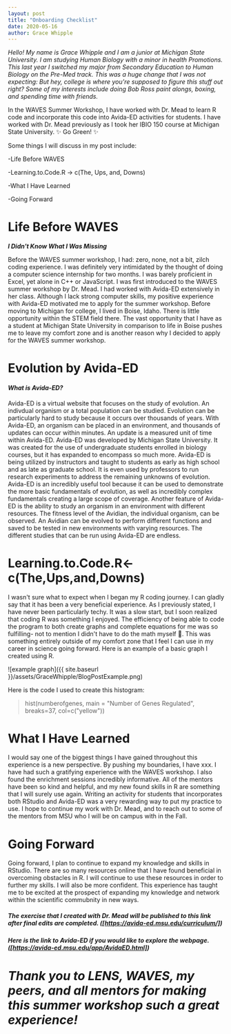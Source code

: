 ```yaml
---
layout: post
title: "Onboarding Checklist"
date: 2020-05-16
author: Grace Whipple
---
```


_Hello! My name is Grace Whipple and I am a junior at Michigan State University. I am studying Human Biology with a minor in health Promotions. This last year I switched my major from Secondary Education to Human Biology on the Pre-Med track. This was a huge change that I was not expecting: But hey, college is where you're supposed to figure this stuff out right? Some of my interests include doing Bob Ross paint alongs, boxing, and spending time with friends._




In the WAVES Summer Workshop, I have worked with Dr. Mead to learn R code and incorporate this code into Avida-ED activities for students. I have worked with Dr. Mead previously as I took her IBIO 150 course at Michigan State University. ✨ Go Green! ✨

Some things I will discuss in my post include:

-Life Before WAVES

-Learning.to.Code.R -> c(The, Ups, and, Downs)

-What I Have Learned

-Going Forward

# Life Before WAVES
_**I Didn't Know What I Was Missing**_

Before the WAVES summer workshop, I had: zero, none, not a bit, zilch coding experience. I was definitely very intimidated by the thought of doing a computer science internship for two months. I was barely proficient in Excel, yet alone in C++ or JavaScript. I was first introduced to the WAVES summer workshop by Dr. Mead. I had worked with Avida-ED extensively in her class. Although I lack strong computer skills, my positive experience with Avida-ED motivated me to apply for the summer workshop. Before moving to Michigan for college, I lived in Boise, Idaho. There is little opportunity within the STEM field there. The vast opportunity that I have as a student at Michigan State University in comparison to life in Boise pushes me to leave my comfort zone and is another reason why I decided to apply for the WAVES summer workshop.

# Evolution by Avida-ED
#### _What is Avida-ED?_

Avida-ED is a virtual website that focuses on the study of evolution. An indivdual organism or a total population can be studied. Evolution can be particularly hard to study because it occurs over thousands of years. With Avida-ED, an organism can be placed in an environment, and thousands of updates can occur within minutes. An update is a measured unit of time within Avida-ED. Avida-ED was developed by Michigan State University. It was created for the use of undergraduate students enrolled in biology courses, but it has expanded to encompass so much more. Avida-ED is being utilized by instructors and taught to students as early as high school and as late as graduate school. It is even used by professors to run research experiments to address the remaining unknowns of evolution. Avida-ED is an incredibly useful tool because it can be used to demonstrate the more basic fundamentals of evolution, as well as incredibly complex fundamentals creating a large scope of coverage. Another feature of Avida-ED is the ability to study an organism in an environment with different resources. The fitness level of the Avidian, the individual organism, can be observed. An Avidian can be evolved to perform different functions and saved to be tested in new environments with varying resources. The different studies that can be run using Avida-ED are endless.    


# Learning.to.Code.R<- c(The,Ups,and,Downs)

I wasn't sure what to expect when I began my R coding journey. I can gladly say that it has been a very beneficial experience.
As I previously stated, I have never been particularly techy. It was a slow start, but I soon realized that coding R was something I enjoyed. The efficiency of being able to code the program to both create graphs and complete equations for me was so fulfilling- not to mention I didn't have to do the math myself 🤣. This was something entirely outside of my comfort zone that I feel I can use in my career in science going forward.
Here is an example of a basic graph I created using R.

![example graph]({{ site.baseurl }}/assets/GraceWhipple/BlogPostExample.png)  

Here is the code I used to create this histogram:
>hist(numberofgenes, main = "Number of Genes Regulated", breaks=37, col=c("yellow"))



# What I Have Learned

I would say one of the biggest things I have gained throughout this experience is a new perspective. By pushing my boundaries, I have xxx. I have had such a gratifying experience with the WAVES workshop. I also found the enrichment sessions incredibly informative. All of the mentors have been so kind and helpful, and my new found skills in R are something that I will surely use again. Writing an activity for students that incorporates both RStudio and Avida-ED was a very rewarding way to put my practice to use. I hope to continue my work with Dr. Mead, and to reach out to some of the mentors from MSU who I will be on campus with in the Fall.

# Going Forward

Going forward, I plan to continue to expand my knowledge and skills in RStudio. There are so many resources online that I have found beneficial in overcoming obstacles in R. I will continue to use these resources in order to further my skills. I will also be more confident. This experience has taught me to be excited at the prospect of expanding my knowledge and network within the scientific commubnity in new ways. 






##### The exercise that I created with Dr. Mead will be published to this link after final edits are completed. ([https://avida-ed.msu.edu/curriculum/])
##### Here is the link to Avida-ED if you would like to explore the webpage. ([https://avida-ed.msu.edu/app/AvidaED.html])

# _Thank you to LENS, WAVES, my peers, and all mentors for making this summer workshop such a great experience!_

